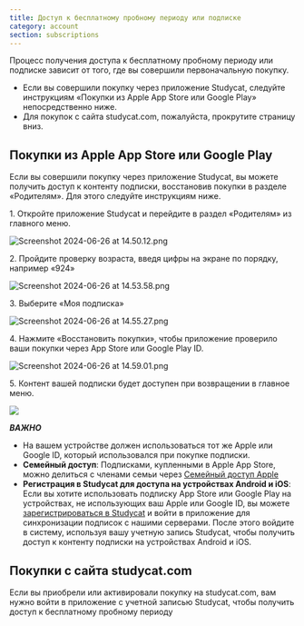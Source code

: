 ```yaml
---
title: Доступ к бесплатному пробному периоду или подписке
category: account
section: subscriptions
---
```

Процесс получения доступа к бесплатному пробному периоду или подписке зависит от того, где вы совершили первоначальную покупку.


* Если вы совершили покупку через приложение Studycat, следуйте инструкциям «Покупки из Apple App Store или Google Play» непосредственно ниже.
* Для покупок с сайта studycat.com, пожалуйста, прокрутите страницу вниз.


## Покупки из Apple App Store или Google Play


Если вы совершили покупку через приложение Studycat, вы можете получить доступ к контенту подписки, восстановив покупки в разделе «Родителям». Для этого следуйте инструкциям ниже.


1\. Откройте приложение Studycat и перейдите в раздел «Родителям» из главного меню.


![Screenshot 2024-06-26 at 14.50.12.png](https://help.studycat.com/hc/article_attachments/34287519400729)


2\. Пройдите проверку возраста, введя цифры на экране по порядку, например «924»


![Screenshot 2024-06-26 at 14.53.58.png](https://help.studycat.com/hc/article_attachments/34287555450393)


 


 


3\. Выберите «Моя подписка»


​![Screenshot 2024-06-26 at 14.55.27.png](https://help.studycat.com/hc/article_attachments/34287519414041)​


 


 


4\. Нажмите «Восстановить покупки», чтобы приложение проверило ваши покупки через App Store или Google Play ID.


​![Screenshot 2024-06-26 at 14.59.01.png](https://help.studycat.com/hc/article_attachments/34287519421465)​


 


5\. Контент вашей подписки будет доступен при возвращении в главное меню.


 


![](https://help.studycat.com/hc/article_attachments/4411933457561)


 


***ВАЖНО***


* На вашем устройстве должен использоваться тот же Apple или Google ID, который использовался при покупке подписки.
* **Семейный доступ**: Подписками, купленными в Apple App Store, можно делиться с членами семьи через [Семейный доступ Apple](https://www.apple.com/family-sharing/)
* **Регистрация в Studycat для доступа на устройствах Android и iOS**: Если вы хотите использовать подписку App Store или Google Play на устройствах, не использующих ваш Apple или Google ID, вы можете [зарегистрироваться в Studycat](https://studycat.com) и войти в приложение для синхронизации подписок с нашими серверами. После этого войдите в систему, используя вашу учетную запись Studycat, чтобы получить доступ к контенту подписки на устройствах Android и iOS.


## Покупки с сайта studycat.com


Если вы приобрели или активировали покупку на studycat.com, вам нужно войти в приложение с учетной записью Studycat, чтобы получить доступ к бесплатному пробному периоду